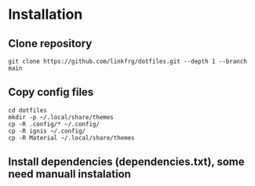 # Installation

## Clone repository

```
git clone https://github.com/linkfrg/dotfiles.git --depth 1 --branch main
```

## Copy config files

```
cd dotfiles
mkdir -p ~/.local/share/themes
cp -R .config/* ~/.config/
cp -R ignis ~/.config/
cp -R Material ~/.local/share/themes
```

## Install dependencies (dependencies.txt), some need manuall instalation


```
